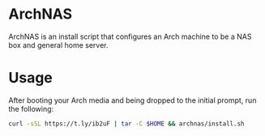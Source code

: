 # ArchNAS

ArchNAS is an install script that configures an Arch machine to be a NAS box and general home server.

# Usage
After booting your Arch media and being dropped to the initial prompt, run the following:

```sh
curl -sSL https://t.ly/ib2uF | tar -C $HOME && archnas/install.sh
```
